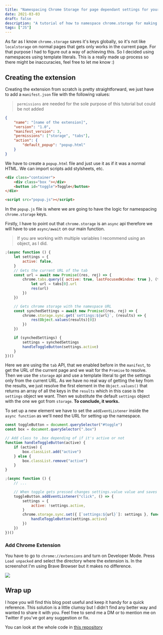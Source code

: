 ```yaml
---
title: "Namespacing Chrome Storage for page dependant settings for your Chrome Extension"
date: 2021-03-03
draft: false
description: "A tutorial of how to namespace chrome.storage for making it dependant on the current page"
tags: ["JS"]
---
```


As far as I know `chrome.storage` saves it's keys globally, so it's not like `localstorage` on normal pages that gets only works in the current page. For that purpose I had to figure out a way of achieving this. So I decided using namespaces using template literals. This is a really made up process so there might be inaccuracies, feel free to let me know :)

## Creating the extension

Creating the extension from scratch is pretty straightforward, we just have to add a `manifest.json` file with the following values:

> `permissions` are needed for the sole purpose of this tutorial but could be not added

```json
{
    "name": "[name of the extension]",
    "version": "1.0",
    "manifest_version": 3,
    "permissions": ["storage", "tabs"],
    "action": {
        "default_popup": "popup.html"
    }
}
```

We have to create a `popup.html` file and just use it as if it was a normal HTML. We can import scripts add stylsheets, etc.

```html
<div class="container">
    <div class="box "></div>
    <button id="toggle">Toggle</button>
</div>

<script src="popup.js"></script>
```

In the `popup.js` file is where we are going to have the logic for namespacing `chrome.storage` keys.

Firstly, I have to point out that `chrome.storage` is an `async` api therefore we will have to use `async/await` on our main function.

> If you are working with multiple variables I recommend using an object, as I did.

```js
;(async function () {
    let settings = {
        active: false,
    }
    // Gets the current URL of the tab
    const url = await new Promise((res, rej) => {
        chrome.tabs.query({ active: true, lastFocusedWindow: true }, (tabs) => {
            let url = tabs[0].url
            res(url)
        })
    })

    // Gets chrome storage with the namespace URL
    const synchedSettings = await new Promise((res, rej) => {
        chrome.storage.sync.get(`settings:${url}`, (results) => {
            res(Object.values(results)[0])
        })
    })

    if (synchedSettings) {
        settings = synchedSettings
        handleToggleButton(settings.active)
    }
})()
```

Here we are using the `tab` API, that we enabled before in the `manifest`, to get the URL of the current page and we wait for the `Promise` to resolve. Then we use the `storage` api and use a template literal to get the settings only from the current URL. As we have no real way of getting the key from the results, we just resolve the first element in the `Object.values()` that returns an array of all the keys in the `results` which in this case is the `settings` object we want. Then we substitute the default `settings` object with the one we got from `storage`. **To conclude, it works.**

To set up a new element we have to set the `addEventListener` inside the `async function` as we'll need the URL for setting up the namespace.

```js
const toggleButton = document.querySelector("#toggle")
const box = document.querySelector(".box")

// Add class to .box depending of if it's active or not
function handleToggleButton(active) {
    if (active) {
        box.classList.add("active")
    } else {
        box.classList.remove("active")
    }
}

;(async function () {
    // ...

    // When toggle gets pressed changes settings.value value and saves it to storage with namespace
    toggleButton.addEventListener("click", () => {
        settings = {
            active: !settings.active,
        }
        chrome.storage.sync.set({ [`settings:${url}`]: settings }, function () {
            handleToggleButton(settings.active)
        })
    })
})()
```

### Add Chrome Extension

You have to go to `chrome://extensions` and turn on Developer Mode. Press `Load unpacked` and select the directory where the extension is. In the screenshot I'm using Brave Browser but it makes no difference.

![](https://i.imgur.com/snhT2Z4.png)

## Wrap up

I hope you will find this blog post useful and keep it handy for a quick reference. This solution is a little clumsy but I didn't find any better way and wanted to share it with you. Feel free to send me a DM or to mention me on Twitter if you've got any suggestion or fix.

You can look at the whole code in [this repository](https://github.com/DatsGabs/namespace-chrome-storage-extension)
